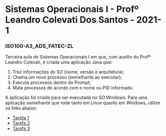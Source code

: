 # Sistemas Operacionais I - Profº Leandro Colevati Dos Santos - 2021-1
### ISO100-A3_ADS_FATEC-ZL

Terceira aula de Sistemas Operacionais I em que, com auxilio do Profº Leandro Colevati, é criada uma aplicação Java que:
1. Traz informações do SO (nome, versão e arquitetura);
2. Chama um novo processo (semelhante ao executar);
3. Executa processos dentro do Prompt;
4. Mata processos de acordo com o nome ou PID informado.

A aplicação foi criada para ser executada no SO Windows. Para uma aplicação semelhante que rode tanto em Linux quanto em Windows, utilize os links abaixo:
* [Tarefa 1](https://github.com/CTRLMarcws/ISO100-T1_ADS_FATEC-ZL)
* [Tarefa 2](https://github.com/CTRLMarcws/ISO100-T2_ADS_FATEC-ZL)
* [Tarefa 3](https://github.com/CTRLMarcws/ISO100-T3_ADS_FATEC-ZL)
